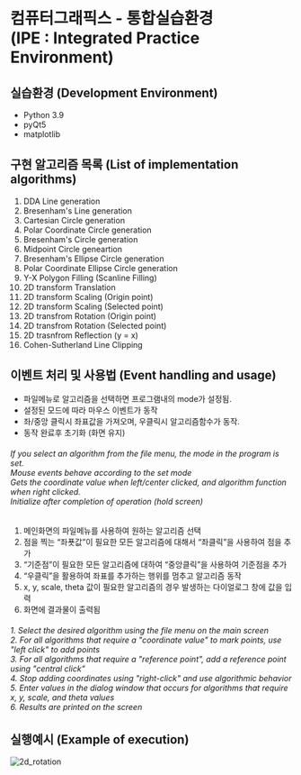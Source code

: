 컴퓨터그래픽스 - 통합실습환경</br>(IPE : Integrated Practice Environment)
=============
실습환경 (Development Environment)
-------------
* Python 3.9
* pyQt5
* matplotlib

구현 알고리즘 목록 (List of implementation algorithms)
-------------
1. DDA Line generation
2. Bresenham's Line generation
3. Cartesian Circle generation
4. Polar Coordinate Circle generation
5. Bresenham's Circle generation
6. Midpoint Circle geneartion
7. Bresenham's Ellipse Circle generation
8. Polar Coordinate Ellipse Circle generation
9. Y-X Polygon Filling (Scanline Filling)
10. 2D transform Translation
11. 2D transform Scaling (Origin point)
12. 2D transform Scaling (Selected point)
13. 2D transfrom Rotation (Origin point)
14. 2D transfrom Rotation (Selected point)
15. 2D trasnfrom Reflection (y = x)
16. Cohen-Sutherland Line Clipping

이벤트 처리 및 사용법 (Event handling and usage)
------------
- 파일메뉴로 알고리즘을 선택하면 프로그램내의 mode가 설정됨.<br/>
- 설정된 모드에 따라 마우스 이벤트가 동작<br/>
- 좌/중앙 클릭시 좌표값을 가져오며, 우클릭시 알고리즘함수가 동작.<br/>
- 동작 완료후 초기화 (화면 유지)
###### If you select an algorithm from the file menu, the mode in the program is set.<br/>Mouse events behave according to the set mode<br/>Gets the coordinate value when left/center clicked, and algorithm function when right clicked.<br/>Initialize after completion of operation (hold screen)<br/>
1. 메인화면의 파일메뉴를 사용하여 원하는 알고리즘 선택<br/>
2. 점을 찍는 “좌푯값”이 필요한 모든 알고리즘에 대해서 “좌클릭”을 사용하여 점을 추가<br/>
3. “기준점”이 필요한 모든 알고리즘에 대하여 “중앙클릭”을 사용하여 기준점을 추가<br/>
4. “우클릭”을 활용하여 좌표를 추가하는 행위를 멈추고 알고리즘 동작<br/>
5. x, y, scale, theta 값이 필요한 알고리즘의 경우 발생하는 다이얼로그 창에 값을 입력<br/>
6. 화면에 결과물이 출력됨<br/>
###### 1. Select the desired algorithm using the file menu on the main screen<br/>2. For all algorithms that require a "coordinate value" to mark points, use "left click" to add points<br/>3. For all algorithms that require a "reference point", add a reference point using "central click"<br/>4. Stop adding coordinates using "right-click" and use algorithmic behavior<br/>5. Enter values in the dialog window that occurs for algorithms that require x, y, scale, and theta values<br/>6. Results are printed on the screen<br/>

실행예시 (Example of execution)
------------
![2d_rotation](https://user-images.githubusercontent.com/8403172/174779778-58ba589d-ffc5-4896-ad40-38426c5967c0.gif)
